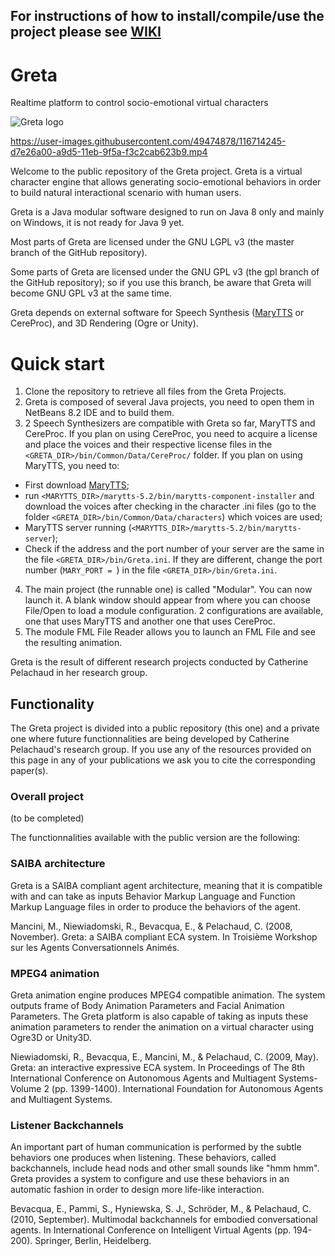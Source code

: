 ## **For instructions of how to install/compile/use the project please see [WIKI](https://github.com/gretaproject/greta/wiki)**

# Greta
Realtime platform to control socio-emotional virtual characters 

![Greta logo](https://user-images.githubusercontent.com/54807091/88184824-7c5ba280-cc33-11ea-875e-0a785d95075f.png)

https://user-images.githubusercontent.com/49474878/116714245-d7e26a00-a9d5-11eb-9f5a-f3c2cab623b9.mp4



Welcome to the public repository of the Greta project.
Greta is a virtual character engine that allows generating socio-emotional behaviors in order to build natural interactional scenario with human users.

Greta is a Java modular software designed to run on Java 8 only and mainly on Windows, it is not ready for Java 9 yet.

Most parts of Greta are licensed under the GNU LGPL v3 (the master branch of the GitHub repository).

Some parts of Greta are licensed under the GNU GPL v3 (the gpl branch of the GitHub repository); so if you use this branch, be aware that Greta will become GNU GPL v3 at the same time.

Greta depends on external software for Speech Synthesis ([MaryTTS](http://mary.dfki.de/) or CereProc), and 3D Rendering (Ogre or Unity).

# Quick start
1) Clone the repository to retrieve all files from the Greta Projects.
2) Greta is composed of several Java projects, you need to open them in NetBeans 8.2 IDE and to build them.
3) 2 Speech Synthesizers are compatible with Greta so far, MaryTTS and CereProc.
If you plan on using CereProc, you need to acquire a license and place the voices and their respective license files in the `<GRETA_DIR>/bin/Common/Data/CereProc/` folder. 
If you plan on using MaryTTS, you need to:
  * First download  [MaryTTS](http://mary.dfki.de/);
  * run `<MARYTTS_DIR>/marytts-5.2/bin/marytts-component-installer` and download the voices after checking in the character .ini files (go to the folder `<GRETA_DIR>/bin/Common/Data/characters`) which voices are used;
  * MaryTTS server running (`<MARYTTS_DIR>/marytts-5.2/bin/marytts-server`);
  * Check if the address and the port number of your server are the same in the file `<GRETA_DIR>/bin/Greta.ini`. If they are different, change  the port number (`MARY_PORT = `) in the file `<GRETA_DIR>/bin/Greta.ini`.
4) The main project (the runnable one) is called "Modular". You can now launch it. A blank window should appear from where you can choose File/Open to load a module configuration. 2 configurations are available, one that uses MaryTTS and another one that uses CereProc.
5) The module FML File Reader allows you to launch an FML File and see the resulting animation.


Greta is the result of different research projects conducted by Catherine Pelachaud in her research group.


## Functionality

The Greta project is divided into a public repository (this one) and a private one where future functionnalities are being developed by Catherine Pelachaud's research group.
If you use any of the resources provided on this page in any of your publications we ask you to cite the corresponding paper(s).

### Overall project
(to be completed)


The functionnalities available with the public version are the following:

### SAIBA architecture

Greta is a SAIBA compliant agent architecture, meaning that it is compatible with and can take as inputs Behavior Markup Language and Function Markup Language files in order to produce the behaviors of the agent.

Mancini, M., Niewiadomski, R., Bevacqua, E., & Pelachaud, C. (2008, November).
Greta: a SAIBA compliant ECA system.
In Troisième Workshop sur les Agents Conversationnels Animés.
 
### MPEG4 animation

Greta animation engine produces MPEG4 compatible animation. The system outputs frame of Body Animation Parameters and Facial Animation Parameters.
The Greta platform is also capable of taking as inputs these animation parameters to render the animation on a virtual character using Ogre3D or Unity3D.

Niewiadomski, R., Bevacqua, E., Mancini, M., & Pelachaud, C. (2009, May).
Greta: an interactive expressive ECA system.
In Proceedings of The 8th International Conference on Autonomous Agents and Multiagent Systems-Volume 2 (pp. 1399-1400).
International Foundation for Autonomous Agents and Multiagent Systems.

### Listener Backchannels

An important part of human communication is performed by the subtle behaviors one produces when listening. These behaviors, called backchannels, include head nods and other small sounds like "hmm hmm".
Greta provides a system to configure and use these behaviors in an automatic fashion in order to design more life-like interaction.

Bevacqua, E., Pammi, S., Hyniewska, S. J., Schröder, M., & Pelachaud, C. (2010, September).
Multimodal backchannels for embodied conversational agents.
In International Conference on Intelligent Virtual Agents (pp. 194-200). Springer, Berlin, Heidelberg.
